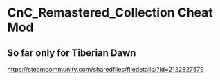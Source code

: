 # CnC_Remastered_Collection Cheat Mod
## So far only for Tiberian Dawn
https://steamcommunity.com/sharedfiles/filedetails/?id=2122827579

